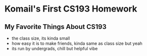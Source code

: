 # Komail's First CS193 Homework

## My Favorite Things About CS193

- the class size, its kinda small
- how easy it is to make friends, kinda same as class size but yeah
- its run by undergrads, chill but helpful vibe

